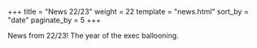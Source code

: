 +++
title = "News 22/23"
weight = 22
template = "news.html"
sort_by = "date"
paginate_by = 5
+++

News from 22/23! The year of the exec ballooning.